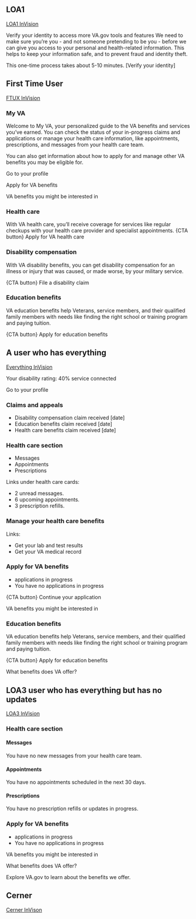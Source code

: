 ## LOA1

[LOA1 InVision](https://vsateams.invisionapp.com/share/RNZWCZBXZJ6#/443287792_My_VA_LOA1)

Verify your identity to access more VA.gov tools and features
We need to make sure you’re you - and not someone pretending to be you - before we can give you access to your personal and health-related information. This helps to keep your information safe, and to prevent fraud and identity theft.

This one-time process takes about 5-10 minutes.
[Verify your identity]



## First Time User

[FTUX InVision](https://vsateams.invisionapp.com/share/RNZWCZBXZJ6#/443287788_My_VA_FTUX)

### My VA
Welcome to My VA, your personalized guide to the VA benefits and services you’ve earned. You can check the status of your in-progress claims and applications or manage your health care information, like appointments, prescriptions, and messages from your health care team.

You can also get information about how to apply for and manage other VA benefits you may be eligible for.

Go to your profile

Apply for VA benefits

VA benefits you might be interested in

### Health care
With VA health care, you’ll receive coverage for services like regular checkups with your health care provider and specialist appointments.
{CTA button} 
Apply for VA health care

### Disability compensation
With VA disability benefits, you can get disability compensation for an illness or injury that was caused, or made worse, by your military service.

{CTA button} 
File a disability claim

### Education benefits
VA education benefits help Veterans, service members, and their qualified family members with needs like finding the right school or training program and paying tuition.
 
{CTA button} 
Apply for education benefits



## A user who has everything

[Everything InVision](https://vsateams.invisionapp.com/share/RNZWCZBXZJ6#/444258310_My_VA_Desktop)

Your disability rating: 40% service connected 

Go to your profile

### Claims and appeals

- Disability compensation claim received [date]
- Education benefits claim received [date]
- Health care benefits claim received [date]
 
### Health care section

- Messages
- Appointments
- Prescriptions
 
 
Links under health care cards:

- 2 unread messages.
- 6 upcoming appointments.
- 3 prescription refills.
 
### Manage your health care benefits 
 
Links:

- Get your lab and test results
- Get your VA medical record
 
### Apply for VA benefits

- applications in progress
- You have no applications in progress

{CTA button} 
Continue your application

VA benefits you might be interested in

### Education benefits
VA education benefits help Veterans, service members, and their qualified family members with needs like finding the right school or training program and paying tuition.
 
{CTA button} 
Apply for education benefits

What benefits does VA offer?


## LOA3 user who has everything but has no updates

[LOA3 InVision](https://vsateams.invisionapp.com/share/RNZWCZBXZJ6#/443287787_My_VA_No_Updates)

### Health care section

#### Messages
You have no new messages from your health care team.

#### Appointments
You have no appointments scheduled in the next 30 days.

#### Prescriptions
You have no prescription refills or updates in progress.

### Apply for VA benefits

- applications in progress
- You have no applications in progress

VA benefits you might be interested in

What benefits does VA offer?

Explore VA.gov to learn about the benefits we offer.


## Cerner

[Cerner InVison](https://vsateams.invisionapp.com/share/RNZWCZBXZJ6#/443287794_My_VA_Desktop_Cerner-MHV)


